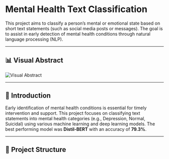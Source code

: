 # Mental Health Text Classification

This project aims to classify a person’s mental or emotional state based on short text statements (such as social media posts or messages). The goal is to assist in early detection of mental health conditions through natural language processing (NLP).

---

## 📊 Visual Abstract

![Visual Abstract](presentation/visual_abstract.png)

---

## 📝 Introduction

Early identification of mental health conditions is essential for timely intervention and support. This project focuses on classifying text statements into mental health categories (e.g., Depression, Normal, Suicidal) using various machine learning and deep learning models. The best performing model was **Distil-BERT** with an accuracy of **79.3%**.

---

## 📂 Project Structure

